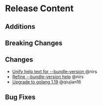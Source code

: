 [comment]: # ( Copyright Contributors to the Open Cluster Management project )
# Release Content
## Additions

## Breaking Changes

## Changes
- [Unify help text for --bundle-version ](https://github.com/open-cluster-management-io/clusteradm/pull/311) @nirs
- [Refine --bundle-version help](https://github.com/open-cluster-management-io/clusteradm/pull/312) @nirs
- [Upgrade to golang 1.19](https://github.com/open-cluster-management-io/clusteradm/pull/312) @qiujian16

## Bug Fixes

